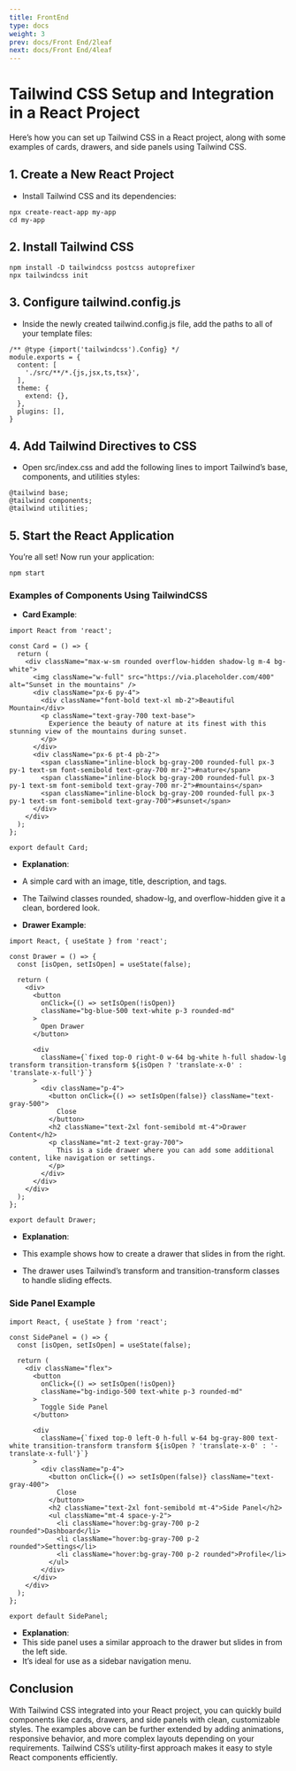 ```yaml
---
title: FrontEnd
type: docs
weight: 3
prev: docs/Front End/2leaf
next: docs/Front End/4leaf
---
```


# Tailwind CSS Setup and Integration in a React Project

Here’s how you can set up Tailwind CSS in a React project, along with some examples of cards, drawers, and side panels using Tailwind CSS.

## 1. Create a New React Project

- Install Tailwind CSS and its dependencies:

```
npx create-react-app my-app
cd my-app

```

## 2. Install Tailwind CSS

```
npm install -D tailwindcss postcss autoprefixer
npx tailwindcss init

```

## 3. Configure tailwind.config.js

- Inside the newly created tailwind.config.js file, add the paths to all of your template files:

```
/** @type {import('tailwindcss').Config} */
module.exports = {
  content: [
    './src/**/*.{js,jsx,ts,tsx}',
  ],
  theme: {
    extend: {},
  },
  plugins: [],
}

```
## 4. Add Tailwind Directives to CSS

- Open src/index.css and add the following lines to import Tailwind’s base, components, and utilities styles:

```
@tailwind base;
@tailwind components;
@tailwind utilities;

```

## 5. Start the React Application

You’re all set! Now run your application:

```
npm start

```

### Examples of Components Using TailwindCSS

- **Card Example**:

```
import React from 'react';

const Card = () => {
  return (
    <div className="max-w-sm rounded overflow-hidden shadow-lg m-4 bg-white">
      <img className="w-full" src="https://via.placeholder.com/400" alt="Sunset in the mountains" />
      <div className="px-6 py-4">
        <div className="font-bold text-xl mb-2">Beautiful Mountain</div>
        <p className="text-gray-700 text-base">
          Experience the beauty of nature at its finest with this stunning view of the mountains during sunset.
        </p>
      </div>
      <div className="px-6 pt-4 pb-2">
        <span className="inline-block bg-gray-200 rounded-full px-3 py-1 text-sm font-semibold text-gray-700 mr-2">#nature</span>
        <span className="inline-block bg-gray-200 rounded-full px-3 py-1 text-sm font-semibold text-gray-700 mr-2">#mountains</span>
        <span className="inline-block bg-gray-200 rounded-full px-3 py-1 text-sm font-semibold text-gray-700">#sunset</span>
      </div>
    </div>
  );
};

export default Card;

```

- **Explanation**:

- A simple card with an image, title, description, and tags.
- The Tailwind classes rounded, shadow-lg, and overflow-hidden give it a clean, bordered look.

- **Drawer Example**:

```
import React, { useState } from 'react';

const Drawer = () => {
  const [isOpen, setIsOpen] = useState(false);

  return (
    <div>
      <button
        onClick={() => setIsOpen(!isOpen)}
        className="bg-blue-500 text-white p-3 rounded-md"
      >
        Open Drawer
      </button>

      <div
        className={`fixed top-0 right-0 w-64 bg-white h-full shadow-lg transform transition-transform ${isOpen ? 'translate-x-0' : 'translate-x-full'}`}
      >
        <div className="p-4">
          <button onClick={() => setIsOpen(false)} className="text-gray-500">
            Close
          </button>
          <h2 className="text-2xl font-semibold mt-4">Drawer Content</h2>
          <p className="mt-2 text-gray-700">
            This is a side drawer where you can add some additional content, like navigation or settings.
          </p>
        </div>
      </div>
    </div>
  );
};

export default Drawer;

```

- **Explanation**: 

- This example shows how to create a drawer that slides in from the right.
- The drawer uses Tailwind’s transform and transition-transform classes to handle sliding effects.

### Side Panel Example

``` 
import React, { useState } from 'react';

const SidePanel = () => {
  const [isOpen, setIsOpen] = useState(false);

  return (
    <div className="flex">
      <button
        onClick={() => setIsOpen(!isOpen)}
        className="bg-indigo-500 text-white p-3 rounded-md"
      >
        Toggle Side Panel
      </button>

      <div
        className={`fixed top-0 left-0 h-full w-64 bg-gray-800 text-white transition-transform transform ${isOpen ? 'translate-x-0' : '-translate-x-full'}`}
      >
        <div className="p-4">
          <button onClick={() => setIsOpen(false)} className="text-gray-400">
            Close
          </button>
          <h2 className="text-2xl font-semibold mt-4">Side Panel</h2>
          <ul className="mt-4 space-y-2">
            <li className="hover:bg-gray-700 p-2 rounded">Dashboard</li>
            <li className="hover:bg-gray-700 p-2 rounded">Settings</li>
            <li className="hover:bg-gray-700 p-2 rounded">Profile</li>
          </ul>
        </div>
      </div>
    </div>
  );
};

export default SidePanel;

```

- **Explanation**:
- This side panel uses a similar approach to the drawer but slides in from the left side.
- It’s ideal for use as a sidebar navigation menu.

## Conclusion

With Tailwind CSS integrated into your React project, you can quickly build components like cards, drawers, and side panels with clean, customizable styles. The examples above can be further extended by adding animations, responsive behavior, and more complex layouts depending on your requirements. Tailwind CSS’s utility-first approach makes it easy to style React components efficiently.

```

```
